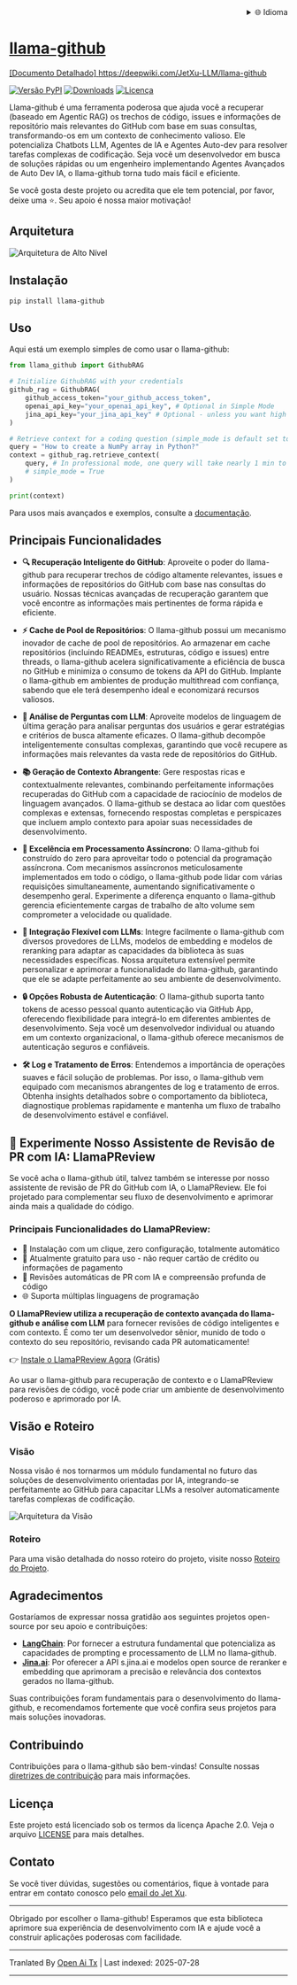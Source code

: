 <div align="right">
  <details>
    <summary >🌐 Idioma</summary>
    <div>
      <div align="center">
        <a href="https://openaitx.github.io/view.html?user=JetXu-LLM&project=llama-github&lang=en">English</a>
        | <a href="https://openaitx.github.io/view.html?user=JetXu-LLM&project=llama-github&lang=zh-CN">简体中文</a>
        | <a href="https://openaitx.github.io/view.html?user=JetXu-LLM&project=llama-github&lang=zh-TW">繁體中文</a>
        | <a href="https://openaitx.github.io/view.html?user=JetXu-LLM&project=llama-github&lang=ja">日本語</a>
        | <a href="https://openaitx.github.io/view.html?user=JetXu-LLM&project=llama-github&lang=ko">한국어</a>
        | <a href="https://openaitx.github.io/view.html?user=JetXu-LLM&project=llama-github&lang=hi">हिन्दी</a>
        | <a href="https://openaitx.github.io/view.html?user=JetXu-LLM&project=llama-github&lang=th">ไทย</a>
        | <a href="https://openaitx.github.io/view.html?user=JetXu-LLM&project=llama-github&lang=fr">Français</a>
        | <a href="https://openaitx.github.io/view.html?user=JetXu-LLM&project=llama-github&lang=de">Deutsch</a>
        | <a href="https://openaitx.github.io/view.html?user=JetXu-LLM&project=llama-github&lang=es">Español</a>
        | <a href="https://openaitx.github.io/view.html?user=JetXu-LLM&project=llama-github&lang=it">Italiano</a>
        | <a href="https://openaitx.github.io/view.html?user=JetXu-LLM&project=llama-github&lang=ru">Русский</a>
        | <a href="https://openaitx.github.io/view.html?user=JetXu-LLM&project=llama-github&lang=pt">Português</a>
        | <a href="https://openaitx.github.io/view.html?user=JetXu-LLM&project=llama-github&lang=nl">Nederlands</a>
        | <a href="https://openaitx.github.io/view.html?user=JetXu-LLM&project=llama-github&lang=pl">Polski</a>
        | <a href="https://openaitx.github.io/view.html?user=JetXu-LLM&project=llama-github&lang=ar">العربية</a>
        | <a href="https://openaitx.github.io/view.html?user=JetXu-LLM&project=llama-github&lang=fa">فارسی</a>
        | <a href="https://openaitx.github.io/view.html?user=JetXu-LLM&project=llama-github&lang=tr">Türkçe</a>
        | <a href="https://openaitx.github.io/view.html?user=JetXu-LLM&project=llama-github&lang=vi">Tiếng Việt</a>
        | <a href="https://openaitx.github.io/view.html?user=JetXu-LLM&project=llama-github&lang=id">Bahasa Indonesia</a>
        | <a href="https://openaitx.github.io/view.html?user=JetXu-LLM&project=llama-github&lang=as">অসমীয়া</
      </div>
    </div>
  </details>
</div>

# llama-github

[Documento Detalhado] https://deepwiki.com/JetXu-LLM/llama-github

[![Versão PyPI](https://badge.fury.io/py/llama-github.svg)](https://badge.fury.io/py/llama-github)
[![Downloads](https://static.pepy.tech/badge/Llama-github)](https://pepy.tech/project/Llama-github)
[![Licença](https://img.shields.io/badge/License-Apache%202.0-blue.svg)](https://opensource.org/licenses/Apache-2.0)

Llama-github é uma ferramenta poderosa que ajuda você a recuperar (baseado em Agentic RAG) os trechos de código, issues e informações de repositório mais relevantes do GitHub com base em suas consultas, transformando-os em um contexto de conhecimento valioso. Ele potencializa Chatbots LLM, Agentes de IA e Agentes Auto-dev para resolver tarefas complexas de codificação. Seja você um desenvolvedor em busca de soluções rápidas ou um engenheiro implementando Agentes Avançados de Auto Dev IA, o llama-github torna tudo mais fácil e eficiente.

Se você gosta deste projeto ou acredita que ele tem potencial, por favor, deixe uma ⭐️. Seu apoio é nossa maior motivação!

## Arquitetura
![Arquitetura de Alto Nível](https://raw.githubusercontent.com/JetXu-LLM/llama-github/main/./docs/high_level_architecture.drawio.svg)

## Instalação

```
pip install llama-github
```

## Uso

Aqui está um exemplo simples de como usar o llama-github:

```python
from llama_github import GithubRAG

# Initialize GithubRAG with your credentials
github_rag = GithubRAG(
    github_access_token="your_github_access_token", 
    openai_api_key="your_openai_api_key", # Optional in Simple Mode
    jina_api_key="your_jina_api_key" # Optional - unless you want high concurrency production deployment (s.jina.ai API will be used in llama-github)
)

# Retrieve context for a coding question (simple_mode is default set to False)
query = "How to create a NumPy array in Python?"
context = github_rag.retrieve_context(
    query, # In professional mode, one query will take nearly 1 min to generate final contexts. You could set log level to INFO to monitor the retrieval progress
    # simple_mode = True
)

print(context)
```
Para usos mais avançados e exemplos, consulte a [documentação](https://raw.githubusercontent.com/JetXu-LLM/llama-github/main/docs/usage.md).

## Principais Funcionalidades

- **🔍 Recuperação Inteligente do GitHub**: Aproveite o poder do llama-github para recuperar trechos de código altamente relevantes, issues e informações de repositórios do GitHub com base nas consultas do usuário. Nossas técnicas avançadas de recuperação garantem que você encontre as informações mais pertinentes de forma rápida e eficiente.

- **⚡ Cache de Pool de Repositórios**: O llama-github possui um mecanismo inovador de cache de pool de repositórios. Ao armazenar em cache repositórios (incluindo READMEs, estruturas, código e issues) entre threads, o llama-github acelera significativamente a eficiência de busca no GitHub e minimiza o consumo de tokens da API do GitHub. Implante o llama-github em ambientes de produção multithread com confiança, sabendo que ele terá desempenho ideal e economizará recursos valiosos.

- **🧠 Análise de Perguntas com LLM**: Aproveite modelos de linguagem de última geração para analisar perguntas dos usuários e gerar estratégias e critérios de busca altamente eficazes. O llama-github decompõe inteligentemente consultas complexas, garantindo que você recupere as informações mais relevantes da vasta rede de repositórios do GitHub.

- **📚 Geração de Contexto Abrangente**: Gere respostas ricas e contextualmente relevantes, combinando perfeitamente informações recuperadas do GitHub com a capacidade de raciocínio de modelos de linguagem avançados. O llama-github se destaca ao lidar com questões complexas e extensas, fornecendo respostas completas e perspicazes que incluem amplo contexto para apoiar suas necessidades de desenvolvimento.

- **🚀 Excelência em Processamento Assíncrono**: O llama-github foi construído do zero para aproveitar todo o potencial da programação assíncrona. Com mecanismos assíncronos meticulosamente implementados em todo o código, o llama-github pode lidar com várias requisições simultaneamente, aumentando significativamente o desempenho geral. Experimente a diferença enquanto o llama-github gerencia eficientemente cargas de trabalho de alto volume sem comprometer a velocidade ou qualidade.

- **🔧 Integração Flexível com LLMs**: Integre facilmente o llama-github com diversos provedores de LLMs, modelos de embedding e modelos de reranking para adaptar as capacidades da biblioteca às suas necessidades específicas. Nossa arquitetura extensível permite personalizar e aprimorar a funcionalidade do llama-github, garantindo que ele se adapte perfeitamente ao seu ambiente de desenvolvimento.

- **🔒 Opções Robusta de Autenticação**: O llama-github suporta tanto tokens de acesso pessoal quanto autenticação via GitHub App, oferecendo flexibilidade para integrá-lo em diferentes ambientes de desenvolvimento. Seja você um desenvolvedor individual ou atuando em um contexto organizacional, o llama-github oferece mecanismos de autenticação seguros e confiáveis.

- **🛠️ Log e Tratamento de Erros**: Entendemos a importância de operações suaves e fácil solução de problemas. Por isso, o llama-github vem equipado com mecanismos abrangentes de log e tratamento de erros. Obtenha insights detalhados sobre o comportamento da biblioteca, diagnostique problemas rapidamente e mantenha um fluxo de trabalho de desenvolvimento estável e confiável.

## 🤖 Experimente Nosso Assistente de Revisão de PR com IA: LlamaPReview

Se você acha o llama-github útil, talvez também se interesse por nosso assistente de revisão de PR do GitHub com IA, o LlamaPReview. Ele foi projetado para complementar seu fluxo de desenvolvimento e aprimorar ainda mais a qualidade do código.

### Principais Funcionalidades do LlamaPReview:
- 🚀 Instalação com um clique, zero configuração, totalmente automático
- 💯 Atualmente gratuito para uso - não requer cartão de crédito ou informações de pagamento
- 🧠 Revisões automáticas de PR com IA e compreensão profunda de código
- 🌐 Suporta múltiplas linguagens de programação

**O LlamaPReview utiliza a recuperação de contexto avançada do llama-github e análise com LLM** para fornecer revisões de código inteligentes e com contexto. É como ter um desenvolvedor sênior, munido de todo o contexto do seu repositório, revisando cada PR automaticamente!

👉 [Instale o LlamaPReview Agora](https://github.com/marketplace/llamapreview/) (Grátis)

Ao usar o llama-github para recuperação de contexto e o LlamaPReview para revisões de código, você pode criar um ambiente de desenvolvimento poderoso e aprimorado por IA.

## Visão e Roteiro

### Visão

Nossa visão é nos tornarmos um módulo fundamental no futuro das soluções de desenvolvimento orientadas por IA, integrando-se perfeitamente ao GitHub para capacitar LLMs a resolver automaticamente tarefas complexas de codificação.

![Arquitetura da Visão](https://raw.githubusercontent.com/JetXu-LLM/llama-github/main/./docs/vision.drawio.svg)

### Roteiro

Para uma visão detalhada do nosso roteiro do projeto, visite nosso [Roteiro do Projeto](https://github.com/users/JetXu-LLM/projects/2).

## Agradecimentos

Gostaríamos de expressar nossa gratidão aos seguintes projetos open-source por seu apoio e contribuições:

- **[LangChain](https://github.com/langchain-ai/langchain)**: Por fornecer a estrutura fundamental que potencializa as capacidades de prompting e processamento de LLM no llama-github.
- **[Jina.ai](https://github.com/jina-ai/reader)**: Por oferecer a API s.jina.ai e modelos open source de reranker e embedding que aprimoram a precisão e relevância dos contextos gerados no llama-github.

Suas contribuições foram fundamentais para o desenvolvimento do llama-github, e recomendamos fortemente que você confira seus projetos para mais soluções inovadoras.

## Contribuindo

Contribuições para o llama-github são bem-vindas! Consulte nossas [diretrizes de contribuição](https://raw.githubusercontent.com/JetXu-LLM/llama-github/main/CONTRIBUTING.md) para mais informações.

## Licença

Este projeto está licenciado sob os termos da licença Apache 2.0. Veja o arquivo [LICENSE](LICENSE) para mais detalhes.

## Contato

Se você tiver dúvidas, sugestões ou comentários, fique à vontade para entrar em contato conosco pelo [email do Jet Xu](https://raw.githubusercontent.com/JetXu-LLM/llama-github/main/mailto:Voldemort.xu@foxmail.com).

---

Obrigado por escolher o llama-github! Esperamos que esta biblioteca aprimore sua experiência de desenvolvimento com IA e ajude você a construir aplicações poderosas com facilidade.



---

Tranlated By [Open Ai Tx](https://github.com/OpenAiTx/OpenAiTx) | Last indexed: 2025-07-28

---